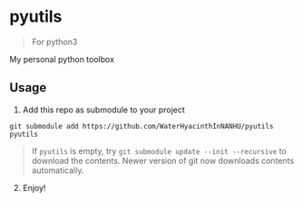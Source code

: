 # pyutils
> For python3

My personal python toolbox

## Usage

1. Add this repo as submodule to your project

```
git submodule add https://github.com/WaterHyacinthInNANHU/pyutils pyutils
```

> If `pyutils` is empty, try `git submodule update --init --recursive` to download the contents. Newer version of git now downloads contents automatically.

2. Enjoy!

